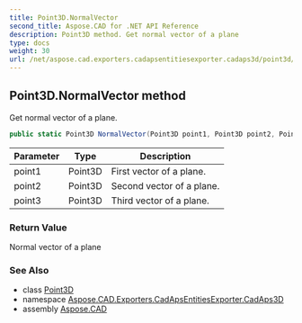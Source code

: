```yaml
---
title: Point3D.NormalVector
second_title: Aspose.CAD for .NET API Reference
description: Point3D method. Get normal vector of a plane
type: docs
weight: 30
url: /net/aspose.cad.exporters.cadapsentitiesexporter.cadaps3d/point3d/normalvector/
---
```

## Point3D.NormalVector method

Get normal vector of a plane.

```csharp
public static Point3D NormalVector(Point3D point1, Point3D point2, Point3D point3)
```

| Parameter | Type | Description |
| --- | --- | --- |
| point1 | Point3D | First vector of a plane. |
| point2 | Point3D | Second vector of a plane. |
| point3 | Point3D | Third vector of a plane. |

### Return Value

Normal vector of a plane

### See Also

* class [Point3D](../)
* namespace [Aspose.CAD.Exporters.CadApsEntitiesExporter.CadAps3D](../../point3d/)
* assembly [Aspose.CAD](../../../)


